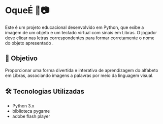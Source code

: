 # OqueÉ 🧠📷

Este é um projeto educacional desenvolvido em Python, que exibe a imagem de um objeto e um teclado virtual com sinais em Libras. O jogador deve clicar nas letras correspondentes para formar corretamente o nome do objeto apresentado .

## 🎯 Objetivo

Proporcionar uma forma divertida e interativa de aprendizagem do alfabeto em Libras, associando imagens a palavras por meio da linguagem visual.

## 🛠 Tecnologias Utilizadas

- Python 3.x
- biblioteca pygame
- adobe flash player

